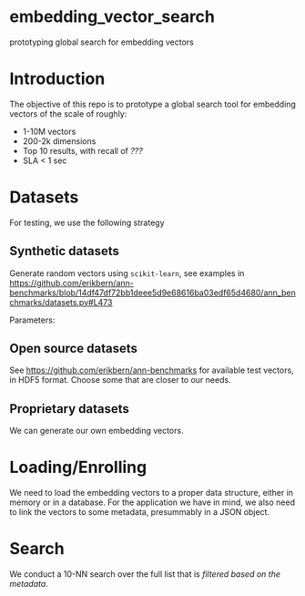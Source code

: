 # embedding_vector_search
prototyping global search for embedding vectors

# Introduction
The objective of this repo is to prototype a global search tool for embedding vectors of the scale of roughly:
- 1-10M vectors
- 200-2k dimensions
- Top 10 results, with recall of _???_
- SLA < 1 sec

# Datasets
For testing, we use the following strategy

## Synthetic datasets
Generate random vectors using `scikit-learn`, see examples in https://github.com/erikbern/ann-benchmarks/blob/14df47df72bb1deee5d9e68616ba03edf65d4680/ann_benchmarks/datasets.py#L473

Parameters: 

## Open source datasets
See https://github.com/erikbern/ann-benchmarks for available test vectors, in HDF5 format. Choose some that are closer to our needs.

## Proprietary datasets
We can generate our own embedding vectors.

# Loading/Enrolling
We need to load the embedding vectors to a proper data structure, either in memory or in a database. For the application we have in mind, we also need to link the vectors to some metadata, presummably in a JSON object. 

# Search
We conduct a 10-NN search over the full list that is *filtered based on the metadata*. 

